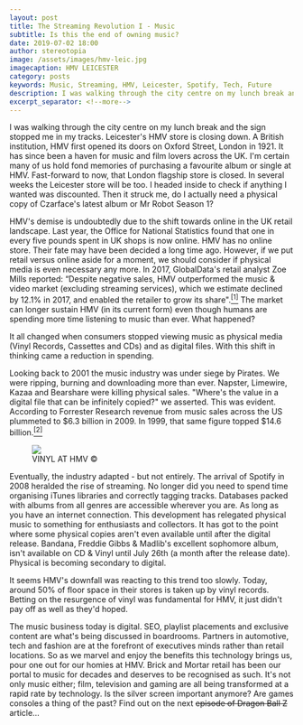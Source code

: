 ```yaml
---
layout: post
title: The Streaming Revolution I - Music
subtitle: Is this the end of owning music?
date: 2019-07-02 18:00
author: stereotopia
image: /assets/images/hmv-leic.jpg
imagecaption: HMV LEICESTER
category: posts
keywords: Music, Streaming, HMV, Leicester, Spotify, Tech, Future
description: I was walking through the city centre on my lunch break and the sign stopped me in my tracks. Leicester's HMV store is closing down. With streaming taking over, is this the end of owning music?
excerpt_separator: <!--more-->
---
```


I was walking through the city centre on my lunch break and the sign stopped me in my tracks. Leicester's HMV store is closing down.  A British institution, HMV first opened its doors on Oxford Street, London in 1921. It has since been a haven for music and film lovers across the UK. I'm certain many of us hold fond memories of purchasing a favourite album or single at HMV. Fast-forward to now, that London flagship store is closed. In several weeks the Leicester store will be too. <!--more--> I headed inside to check if anything I wanted was discounted. Then it struck me, do I actually need a physical copy of Czarface's latest album or Mr Robot Season 1? 

HMV's demise is undoubtedly due to the shift towards online in the UK retail landscape. Last year, the Office for National Statistics found that one in every five pounds spent in UK shops is now online. HMV has no online store. Their fate may have been decided a long time ago. However, if we put retail versus online aside for a moment, we should consider if physical media is even necessary any more. In 2017, GlobalData's retail analyst Zoe Mills reported: “Despite negative sales, HMV outperformed the music & video market (excluding streaming services), which we estimate declined by 12.1% in 2017, and enabled the retailer to grow its share".<a href="https://www.retailgazette.co.uk/blog/2018/10/hmv-reports-falling-profits-amid-declining-market/"><sup>[1]</sup></a> The market can longer sustain HMV (in its current form) even though humans are spending more time listening to music than ever. What happened? 

It all changed when consumers stopped viewing music as physical media (Vinyl Records, Cassettes and CDs) and as digital files. With this shift in thinking came a reduction in spending. 

Looking back to 2001 the music industry was under siege by Pirates. We were ripping, burning and downloading more than ever. Napster, Limewire, Kazaa and Bearshare were killing physical sales. "Where's the value in a digital file that can be infinitely copied?" we asserted. This was evident. According to Forrester Research revenue from music sales across the US plummeted to $6.3 billion in 2009. In 1999, that same figure topped $14.6 billion.<a href="https://money.cnn.com/2010/02/02/news/companies/napster_music_industry/"><sup>[2]</sup></a>

<figure class="figure">
<img src="/assets/images/hmv-leic2.jpg" class="img-fluid fit-image rounded center-block" id="blogimg2"/>
<figcaption class="figure-caption text-right"> VINYL AT HMV &copy;</figcaption>
</figure>

Eventually, the industry adapted - but not entirely. The arrival of Spotify in 2008 heralded the rise of streaming. No longer did you need to spend time organising iTunes libraries and correctly tagging tracks. Databases packed with albums from all genres are accessible wherever you are. As long as you have an internet connection. This development has relegated physical music to something for enthusiasts and collectors. It has got to the point where some physical copies aren't even available until after the digital release. Bandana, Freddie Gibbs & Madlib's excellent sophomore album, isn't available on CD & Vinyl until July 26th (a month after the release date). Physical is becoming secondary to digital.

It seems HMV's downfall was reacting to this trend too slowly. Today, around 50% of floor space in their stores is taken up by vinyl records. Betting on the resurgence of vinyl was fundamental for HMV, it just didn't pay off as well as they'd hoped. 

The music business today is digital. SEO, playlist placements and exclusive content are what's being discussed in boardrooms. Partners in automotive, tech and fashion are at the forefront of executives minds rather than retail locations. So as we marvel and enjoy the benefits this technology brings us, pour one out for our homies at HMV. Brick and Mortar retail has been our portal to music for decades and deserves to be recognised as such. It's not only music either; film, television and gaming are all being transformed at a rapid rate by technology. Is the silver screen important anymore? Are games consoles a thing of the past? Find out on the next <del>episode of Dragon Ball Z</del> article...